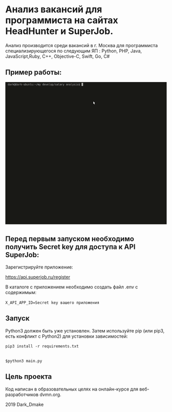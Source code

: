 
# Анализ вакансий для программиста на сайтах HeadHunter и SuperJob. 

Анализ производится среди вакансий в г. Москва для программиста специализирующегося по следующим ЯП :
Python, PHP, Java, JavaScript,Ruby, C++, Objective-C, Swift, Go, C#

## Пример работы:


![Screenshot](salary.gif)


## Перед первым запуском необходимо получить  Secret key для доступа к API SuperJob:


Зарегистрируйте приложение:

https://api.superjob.ru/register


В каталоге с приложением необходимо создать файл .env с содержимым:

`X_API_APP_ID=Secret key вашего приложения`




## Запуск


Python3 должен быть уже установлен. Затем используйте pip (или pip3, есть конфликт с Python2) для установки зависимостей: 

```
pip3 install -r requirements.txt

```


```

$python3 main.py

```





## Цель проекта

Код написан в образовательных целях на онлайн-курсе для веб-разработчиков dvmn.org.

2019 Dark_Dmake